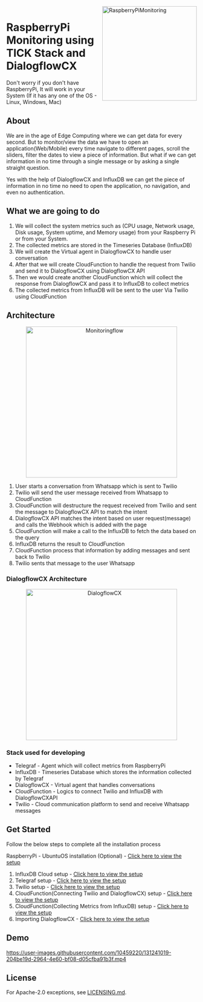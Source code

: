 <img src="https://user-images.githubusercontent.com/10459220/130834291-1a197013-91d3-45bb-8942-2cba5778bf60.png" alt="RaspberryPiMonitoring" title="RaspberryPiMonitoring" align="right" height="250" width="250"/>

# RaspberryPi Monitoring using TICK Stack and DialogflowCX

Don't worry if you don't have RaspberryPi, It will work in your System (If it has any one of the OS - Linux, Windows, Mac) 

## About
We are in the age of Edge Computing where we can get data for every second. But to monitor/view the data we have to open an application(Web/Mobile) every time navigate to different pages, scroll the sliders, filter the dates to view a piece of information.
But what if we can get information in no time through a single message or by asking a single straight question.

Yes with the help of DialogflowCX and InfluxDB we can get the piece of information in no time no need to open the application, no navigation, and even no authentication.

## What we are going to do
1. We will collect the system metrics such as (CPU usage, Network usage, Disk usage, System uptime, and Memory usage) from your Raspberry Pi or from your System.
2. The collected metrics are stored in the Timeseries Database (InfluxDB)
3. We will create the Virtual agent in DialogflowCX to handle user conversation
4. After that we will create CloudFunction to handle the request from Twilio and send it to DialogflowCX using DialogflowCX API
5. Then we would create another CloudFunction which will collect the response from DialogflowCX and pass it to InfluxDB to collect metrics
6. The collected metrics from InfluxDB will be sent to the user Via Twilio using CloudFunction

## Architecture

<div align="center">
<img src="https://user-images.githubusercontent.com/10459220/131242324-bd0fcf28-b08d-4dc3-bcde-e351d3ebf9d1.gif" alt="Monitoringflow" height="400">
</div>

1. User starts a conversation from Whatsapp which is sent to Twilio
2. Twilio will send the user message received from Whatsapp to CloudFunction
3. CloudFunction will destructure the request received from Twilio and sent the message to DialogflowCX API to match the intent
4. DialogflowCX API matches the intent based on user request(message) and calls the Webhook which is added with the page
5. CloudFunction will make a call to the InfluxDB to fetch the data based on the query
6. InfluxDB returns the result to CloudFunction
7. CloudFunction process that information by adding messages and sent back to Twilio
8. Twilio sents that message to the user Whatsapp

### DialogflowCX Architecture
<div align="center">
<img src="https://user-images.githubusercontent.com/10459220/131151105-7312e52b-853c-4b2e-8056-cf22f79ef315.png" alt="DialogflowCX" height="400">
</div>

### Stack used for developing

* Telegraf - Agent which will collect metrics from RaspberryPi
* InfluxDB - Timeseries Database which stores the information collected by Telegraf
* DialogflowCX - Virtual agent that handles conversations
* CloudFunction - Logics to connect Twilio and InfluxDB with DialogflowCXAPI 
* Twilio - Cloud communication platform to send and receive Whatsapp messages

## Get Started
Follow the below steps to complete all the installation process

RaspberryPi - UbuntuOS installation (Optional) - [Click here to view the setup][raspberrysetup]

1. InfluxDB Cloud setup - [Click here to view the setup][influxdbsetup]
2. Telegraf setup - [Click here to view the setup][telegrafsetup]
3. Twilio setup - [Click here to view the setup][twiliosetup]
4. CloudFunction(Connecting Twilio and DialogflowCX) setup - [Click here to view the setup][twiliocloudsetup]
5. CloudFunction(Collecting Metrics from InfluxDB) setup - [Click here to view the setup][influxdbcloudsetup]
6. Importing DialogflowCX - [Click here to view the setup][dialogflowsetup]


## Demo

https://user-images.githubusercontent.com/10459220/131241019-204be19d-2964-4e60-bf08-d05cfba91b3f.mp4

## License

For Apache-2.0 exceptions, see [LICENSING.md][license].

[raspberrysetup]: https://github.com/nidhinkumar06/TICKStackDialogflowCX/blob/main/setup/RaspberryPi-setup.md
[influxdbsetup]: https://github.com/nidhinkumar06/TICKStackDialogflowCX/blob/main/setup/InfluxDB-setup.md
[telegrafsetup]: https://github.com/nidhinkumar06/TICKStackDialogflowCX/blob/main/setup/Telegraf-setup.md
[twiliocloudsetup]: https://github.com/nidhinkumar06/TICKStackDialogflowCX/blob/main/functions/DialogflowCXAPI/README.md
[influxdbcloudsetup]: https://github.com/nidhinkumar06/TICKStackDialogflowCX/blob/main/functions/Webhook/README.md
[twiliosetup]: https://github.com/nidhinkumar06/TICKStackDialogflowCX/blob/main/setup/Twilio-setup.md
[dialogflowsetup]: https://github.com/nidhinkumar06/TICKStackDialogflowCX/blob/main/setup/Dialogflow-setup.md 
[license]: https://github.com/nidhinkumar06/TICKStackDialogflowCX/blob/main/LICENSE